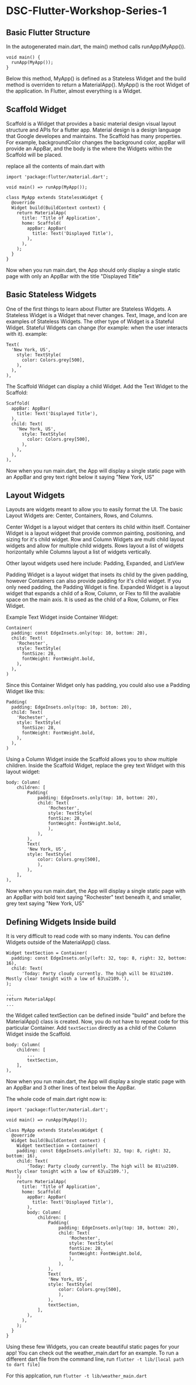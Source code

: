 # DSC-Flutter-Workshop-Series-1

## Basic Flutter Structure

In the autogenerated main.dart, the main() method calls runApp(MyApp()).
```
void main() {
  runApp(MyApp());
}
```
Below this method, MyApp() is defined as a Stateless Widget and the build method is overriden to return a MaterialApp(). 
MyApp() is the root Widget of the application. In Flutter, almost everything is a Widget.

## Scaffold Widget

Scaffold is a Widget that provides a basic material design visual layout structure and APIs for a flutter app. Material design is a design language that Google developes and maintains. The Scaffold has many properties. For example, backgroundColor changes the background color, appBar will provide an AppBar, and the body is the where the Widgets within the Scaffold will be placed.

replace all the contents of main.dart with
```
import 'package:flutter/material.dart';

void main() => runApp(MyApp());

class MyApp extends StatelessWidget {
  @override
  Widget build(BuildContext context) {
    return MaterialApp(
      title: 'Title of Application',
      home: Scaffold(
        appBar: AppBar(
          title: Text('Displayed Title'),
        ),
      ),
    );
  }
}
```
Now when you run main.dart, the App should only display a single static page with only an AppBar with the title "Displayed Title"

## Basic Stateless Widgets

One of the first things to learn about Flutter are Stateless Widgets. A Stateless Widget is a Widget that never changes. Text, Image, and Icon are examples of Stateless Widgets. The other type of Widget is a Stateful Widget. Stateful Widgets can change (for example: when the user interacts with it).
example:
```
Text(
  'New York, US',
    style: TextStyle(
      color: Colors.grey[500],
    ),
  ),
),
```

The Scaffold Widget can display a child Widget. Add the Text Widget to the Scaffold:
```
Scaffold(
  appBar: AppBar(
    title: Text('Displayed Title'),
  ),
  child: Text(
    'New York, US',
      style: TextStyle(
        color: Colors.grey[500],
      ),
    ),
  ),
),
```
Now when you run main.dart, the App will display a single static page with an AppBar and grey text right below it saying "New York, US"

## Layout Widgets

Layouts are widgets meant to allow you to easily format the UI. The basic Layout Widgets are: Center, Containers, Rows, and Columns.

Center Widget is a layout widget that centers its child within itself.
Container Widget is a layout widgeet that provide common painting, positioning, and sizing for it's child widget.
Row and Column Widgets are multi child layout widgets and allow for multiple child widgets. Rows layout a list of widgets horizontally while Columns layout a list of widgets vertically.

Other layout widgets used here include: Padding, Expanded, and ListView

Padding Widget is a layout widget that insets its child by the given padding, however Containers can also provide padding for it's child widget. If you only need padding, the Padding Widget is fine.
Expanded Widget is a layout widget that expands a child of a Row, Column, or Flex to fill the available space on the main axis. It is used as the child of a Row, Column, or Flex Widget.

Example Text Widget inside Container Widget:
```
Container(
  padding: const EdgeInsets.only(top: 10, bottom: 20),
  child: Text(
    'Rochester',
    style: TextStyle(
      fontSize: 28,
      fontWeight: FontWeight.bold,
    ),
  ),
)
```
Since this Container Widget only has padding, you could also use a Padding Widget like this:
```
Padding(
  padding: EdgeInsets.only(top: 10, bottom: 20),
  child: Text(
    'Rochester',
    style: TextStyle(
      fontSize: 28,
      fontWeight: FontWeight.bold,
    ),
  ),
)
```

Using a Column Widget inside the Scaffold allows you to show multiple children. Inside the Scaffold Widget, replace the grey text Widget with this layout widget:
```
body: Column(
    children: [
        Padding(
            padding: EdgeInsets.only(top: 10, bottom: 20),
            child: Text(
                'Rochester',
                style: TextStyle(
                fontSize: 28,
                fontWeight: FontWeight.bold,
                ),
            ),
        ),
        Text(
        'New York, US',
        style: TextStyle(
            color: Colors.grey[500],
            ),
        ),
    ],
),
```

Now when you run main.dart, the App will display a single static page with an AppBar with bold text saying "Rochester" text beneath it, and smaller, grey text saying "New York, US"

## Defining Widgets Inside build

It is very difficult to read code with so many indents. You can define Widgets outside of the MaterialApp() class.
```
Widget textSection = Container(
  padding: const EdgeInsets.only(left: 32, top: 8, right: 32, bottom: 16),
  child: Text(
      'Today: Party cloudy currently. The high will be 81\u2109. Mostly clear tonight with a low of 63\u2109.'),
);

...
return MaterialApp(
...
```

the Widget called textSection can be defined inside "build" and before the MaterialApp() class is created. Now, you do not have to repeat code for this particular Container.
Add ```textSection``` directly as a child of the Column Widget inside the Scaffold.

```
body: Column(
    children: [
        ...
        textSection,
    ],
),
```

Now when you run main.dart, the App will display a single static page with an AppBar and 3 other lines of text below the AppBar.

The whole code of main.dart right now is:
```
import 'package:flutter/material.dart';

void main() => runApp(MyApp());

class MyApp extends StatelessWidget {
  @override
  Widget build(BuildContext context) {
    Widget textSection = Container(
    padding: const EdgeInsets.only(left: 32, top: 8, right: 32, bottom: 16),
    child: Text(
        'Today: Party cloudy currently. The high will be 81\u2109. Mostly clear tonight with a low of 63\u2109.'),
    );
    return MaterialApp(
      title: 'Title of Application',
      home: Scaffold(
        appBar: AppBar(
          title: Text('Displayed Title'),
        ),
        body: Column(
            children: [
                Padding(
                    padding: EdgeInsets.only(top: 10, bottom: 20),
                    child: Text(
                        'Rochester',
                        style: TextStyle(
                        fontSize: 28,
                        fontWeight: FontWeight.bold,
                        ),
                    ),
                ),
                Text(
                'New York, US',
                style: TextStyle(
                    color: Colors.grey[500],
                    ),
                ),
                textSection,
            ],
        ),
      ),
    );
  }
}
```
Using these few Widgets, you can create beautiful static pages for your app!
You can check out the weather_main.dart for an example.
To run a different dart file from the command line, run
```flutter -t lib/[local path to dart file]```

For this applcation, run 
```flutter -t lib/weather_main.dart```
